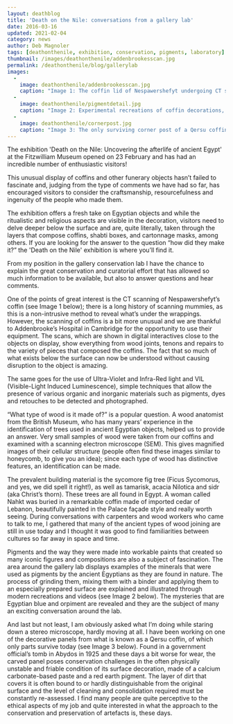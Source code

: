```yaml
---
layout: deathblog
title: 'Death on the Nile: conversations from a gallery lab'
date: 2016-03-16
updated: 2021-02-04
category: news
author: Deb Magnoler
tags: [deathonthenile, exhibition, conservation, pigments, laboratory]
thumbnail: /images/deathonthenile/addenbrookesscan.jpg
permalink: /deathonthenile/blog/gallerylab
images:
  -
    image: deathonthenile/addenbrookesscan.jpg
    caption: "Image 1: The coffin lid of Nespawershefyt undergoing CT scanning at Addenbrooke’s hospital in 2015. Image: The Fitzwilliam Museum."
  - 
    image: deathonthenile/pigmentdetail.jpg
    caption: "Image 2: Experimental recreations of coffin decorations, made with the same materials and techniques the ancient Egyptians would have used."
  -
    image: deathonthenile/cornerpost.jpg
    caption: "Image 3: The only surviving corner post of a Qersu coffin found in Abydos in 1925."
---
```


The exhibition 'Death on the Nile: Uncovering the afterlife of ancient Egypt' at the Fitzwilliam Museum opened on 23 February and has had an incredible number of enthusiastic visitors!

This unusual display of coffins and other funerary objects hasn’t failed to fascinate and, judging from the type of comments we have had so far, has encouraged visitors to consider the craftsmanship, resourcefulness and ingenuity of the people who made them.

The exhibition offers a fresh take on Egyptian objects and while the ritualistic and religious aspects are visible in the decoration, visitors need to delve deeper below the surface and are, quite literally, taken through the layers that compose coffins, shabti boxes, and cartonnage masks, among others. If you are looking for the answer to the question “how did they make it?” the 'Death on the Nile' exhibition is where you’ll find it.

From my position in the gallery conservation lab I have the chance to explain the great conservation and curatorial effort that has allowed so much information to be available, but also to answer questions and hear comments.

One of the points of great interest is the CT scanning of Nespawershefyt’s coffin (see Image 1 below); there is a long history of scanning mummies, as this is a non-intrusive method to reveal what’s under the wrappings. However, the scanning of coffins is a bit more unusual and we are thankful to Addenbrooke’s Hospital in Cambridge for the opportunity to use their equipment. The scans, which are shown in digital interactives close to the objects on display, show everything from wood joints, tenons and repairs to the variety of pieces that composed the coffins.  The fact that so much of what exists below the surface can now be understood without causing disruption to the object is amazing.

The same goes for the use of Ultra-Violet and Infra-Red light and VIL (Visible-Light Induced Luminescence), simple techniques that allow the presence of various organic and inorganic materials such as pigments, dyes and retouches to be detected and photographed.

“What type of wood is it made of?” is a popular question. A wood anatomist from the British Museum, who has many years’ experience in the identification of trees used in ancient Egyptian objects, helped us to provide an answer.  Very small samples of wood were taken from our coffins and examined with a scanning electron microscope (SEM). This gives magnified images of their cellular structure (people often find these images similar to honeycomb, to give you an idea); since each type of wood has distinctive features, an identification can be made.

The prevalent building material is the sycomore fig tree (Ficus Sycomorus, and yes, we did spell it right!), as well as tamarisk, acacia Nilotica and sidr (aka Christ’s thorn). These trees are all found in Egypt.  A woman called Nahkt was buried in a remarkable coffin made of imported cedar of Lebanon, beautifully painted in the Palace façade style and really worth seeing.  During conversations with carpenters and wood workers who came to talk to me, I gathered that many of the ancient types of wood joining are still in use today and I thought it was good to find familiarities between cultures so far away in space and time.

Pigments and the way they were made into workable paints that created so many iconic figures and compositions are also a subject of fascination. The area around the gallery lab displays examples of the minerals that were used as pigments by the ancient Egyptians as they are found in nature. The process of grinding them, mixing them with a binder and applying them to an especially prepared surface are explained and illustrated through modern recreations and videos (see Image 2 below). The mysteries that are Egyptian blue and orpiment are revealed and they are the subject of many an exciting conversation around the lab.

And last but not least, I am obviously asked what I’m doing while staring down a stereo microscope, hardly moving at all.  I have been working on one of the decorative panels from what is known as a Qersu coffin, of which only parts survive today (see Image 3 below).  Found in a government official’s tomb in Abydos in 1925 and these days a bit worse for wear, the carved panel poses conservation challenges in the often physically unstable and friable condition of its surface decoration, made of a calcium carbonate-based paste and a red earth pigment. The layer of dirt that covers it is often bound to or hardly distinguishable from the original surface and the level of cleaning and consolidation required must be constantly re-assessed. I find many people are quite perceptive to the ethical aspects of my job and quite interested in what the approach to the conservation and preservation of artefacts is, these days.
